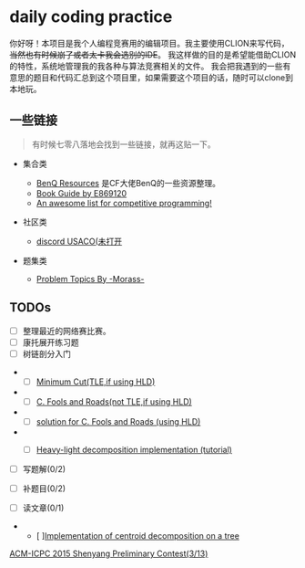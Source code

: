 # daily coding practice

你好呀！本项目是我个人编程竞赛用的编辑项目。我主要使用CLION来写代码，~~当然也有时候崩了或者太卡我会选别的IDE~~。
我这样做的目的是希望能借助CLION的特性，系统地管理我的我各种与算法竞赛相关的文件。
我会把我遇到的一些有意思的题目和代码汇总到这个项目里，如果需要这个项目的话，随时可以clone到本地玩。


## 一些链接

> 有时候七零八落地会找到一些链接，就再这贴一下。

- 集合类
    - [BenQ Resources](https://github.com/bqi343/USACO/tree/master/Resources)
    是CF大佬BenQ的一些资源整理。
    - [Book Guide by E869120](https://u.teknik.io/3yVBr.pdf)
    - [An awesome list for competitive programming!](https://codeforces.com/blog/entry/23054)

- 社区类
    - [discord USACO(未打开](https://media.discordapp.net/attachments/551903374715387905/630928966118670337/unknown.png?width=789&height=443)

- 题集类
    - [Problem Topics By -Morass-](https://codeforces.com/blog/entry/55274)



## TODOs

- [ ] 整理最近的网络赛比赛。
- [ ] 康托展开练习题
- [ ] 树链剖分入门
- - [ ] [Minimum Cut(TLE,if using HLD)](https://nanti.jisuanke.com/t/41168) 
- - [ ] [C. Fools and Roads(not TLE,if using HLD)](https://codeforces.com/problemset/problem/191/C)
- - [ ] [solution for C. Fools and Roads (using HLD)](https://www.cnblogs.com/yxwkf/p/5173773.html)
- - [ ] [Heavy-light decomposition implementation (tutorial)](https://codeforces.com/blog/entry/22072)


- [ ] 写题解(0/2)

[//]: # (
    todo: 写题解 https://nanti.jisuanke.com/t/41414
    todo: 写题解 https://codeforc.es/problemset/problem/750/E
)
- [ ] 补题目(0/2)

[//]: # (
    todo: https://codeforces.com/problemset/problem/963/D
    todo: https://nanti.jisuanke.com/t/41415
    todo: 有色图/计数/群论？ https://www.luogu.org/problemnew/solution/P4128
)
- [ ] 读文章(0/1)
- - [ ][Implementation of centroid decomposition on a tree](https://codeforces.com/blog/entry/58025)




[ACM-ICPC 2015 Shenyang Preliminary Contest(3/13)](https://www.jisuanke.com/contest/3112?view=challenges)






